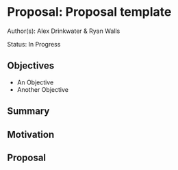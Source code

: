 # Proposal: Proposal template

Author(s): Alex Drinkwater & Ryan Walls

Status: In Progress

## Objectives

- An Objective
- Another Objective

## Summary

## Motivation


## Proposal
